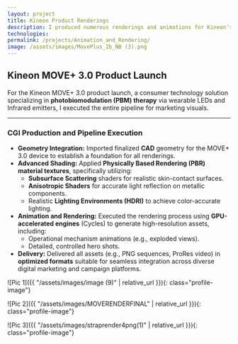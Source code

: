 ```yaml
---
layout: project
title: Kineon Product Renderings
description: I produced numerous renderings and animations for Kineon's MOVE+ 3.0 Red Light Therapy device.
technologies: 
permalink: /projects/Animation_and_Rendering/
image: /assets/images/MovePlus_2b_NB (3).png
---
```


## Kineon MOVE+ 3.0 Product Launch

For the Kineon MOVE+ 3.0 product launch, a consumer technology solution specializing in **photobiomodulation (PBM) therapy** via wearable LEDs and Infrared emitters, I executed the entire pipeline for marketing visuals.

---

### **CGI Production and Pipeline Execution**

* **Geometry Integration:** Imported finalized **CAD** geometry for the MOVE+ 3.0 device to establish a foundation for all renderings.
* **Advanced Shading:** Applied **Physically Based Rendering (PBR) material textures**, specifically utilizing:
    * **Subsurface Scattering** shaders for realistic skin-contact surfaces.
    * **Anisotropic Shaders** for accurate light reflection on metallic components.
    * Realistic **Lighting Environments (HDRI)** to achieve color-accurate lighting.
* **Animation and Rendering:** Executed the rendering process using **GPU-accelerated engines** (Cycles) to generate high-resolution assets, including:
    * Operational mechanism animations (e.g., exploded views).
    * Detailed, controlled hero shots.
* **Delivery:** Delivered all assets (e.g., PNG sequences, ProRes video) in **optimized formats** suitable for seamless integration across diverse digital marketing and campaign platforms.


![Pic 1]({{ "/assets/images/image (9)" | relative_url }}){: class="profile-image"}

![Pic 2]({{ "/assets/images/MOVERENDERFINAL" | relative_url }}){: class="profile-image"}

![Pic 3]({{ "/assets/images/straprender4png(1)" | relative_url }}){: class="profile-image"}
